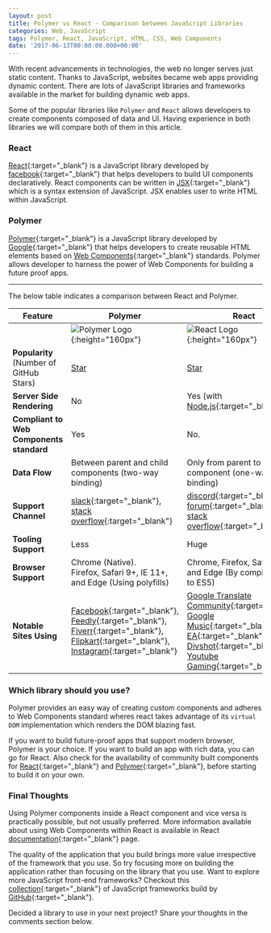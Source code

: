 ```yaml
---
layout: post
title: Polymer vs React - Comparison between JavaScript Libraries
categories: Web, JavaScript
tags: Polymer, React, JavaScript, HTML, CSS, Web Components
date: '2017-06-13T00:00:00.000+00:00'
---
```


With recent advancements in technologies, the web no longer serves just static content. Thanks to JavaScript, websites became web apps providing dynamic content. There are lots of JavaScript libraries and frameworks available in the market for building dynamic web apps. 

Some of the popular libraries like `Polymer` and `React` allows developers to create components composed of data and UI. Having experience in both libraries we will compare both of them in this article.

### React
[React](https://facebook.github.io/react/){:target="_blank"} is a JavaScript library developed by [facebook](https://code.facebook.com/){:target="_blank"} that helps developers to build UI components declaratively. React components can be written in [JSX](https://facebook.github.io/react/docs/introducing-jsx.html){:target="_blank"} which is a syntax extension of JavaScript. JSX enables user to write HTML within JavaScript.

### Polymer
[Polymer](https://www.polymer-project.org/){:target="_blank"} is a JavaScript library developed by [Google](https://developers.google.com){:target="_blank"} that helps developers to create reusable HTML elements based on [Web Components](https://www.webcomponents.org/introduction){:target="_blank"} standards. Polymer allows developer to harness the power of Web Components for building a future proof apps.

---

The below table indicates a comparison between React and Polymer.

Feature | Polymer | React
-|-|-
&nbsp; | ![Polymer Logo](https://www.polymer-project.org/images/logos/p-logo.png){:height="160px"} | ![React Logo](https://facebook.github.io/react/img/logo.svg){:height="160px"}
**Popularity** (Number of GitHub Stars) | <a class="github-button" href="https://github.com/polymer/polymer" data-icon="octicon-star" data-show-count="true" data-size="large" aria-label="Star polymer/polymer on GitHub">Star</a> | <a class="github-button" href="https://github.com/facebook/react" data-icon="octicon-star" data-show-count="true" data-size="large" aria-label="Star facebook/react on GitHub">Star</a>
**Server Side Rendering** | No | Yes (with [Node.js](https://nodejs.org/){:target="_blank"})
**Compliant to Web Components standard** | Yes | No. 
**Data Flow** | Between parent and child components (two-way binding)  | Only from parent to child component (one-way binding)
**Support Channel** | [slack](https://polymer.slack.com){:target="_blank"}, [stack overflow](https://stackoverflow.com/questions/tagged/polymer){:target="_blank"}  | [discord](https://discord.gg/0ZcbPKXt5bZjGY5n){:target="_blank"}, [forum](https://discuss.reactjs.org/){:target="_blank"}, [stack overflow](http://stackoverflow.com/questions/tagged/reactjs){:target="_blank"}
**Tooling Support** | Less | Huge
**Browser Support** | Chrome (Native). <br /> Firefox, Safari 9+, IE 11+,  and Edge (Using polyfills) | Chrome, Firefox, Safari, IE 9+, and Edge (By compiling ES6 to ES5)
**Notable Sites Using** | [Facebook](https://facebook.com){:target="_blank"}, [Feedly](https://feedly.com){:target="_blank"}, [Fiverr](https://www.fiverr.com/){:target="_blank"}, [Flipkart](https://www.flipkart.com/){:target="_blank"}, [Instagram](https://instagram.com){:target="_blank"}  | [Google Translate Community](http://translate.google.com/community){:target="_blank"}, [Google Music](https://play.google.com/music/listen){:target="_blank"}, [EA](http://www.ea.com/){:target="_blank"}, [Divshot](https://divshot.com){:target="_blank"}, [Youtube Gaming](https://gaming.youtube.com/){:target="_blank"}

### Which library should you use?
Polymer provides an easy way of creating custom components and adheres to Web Components standard wheres react takes advantage of its `virtual DOM` implementation which renders the DOM blazing fast.

If you want to build future-proof apps that support modern browser, Polymer is your choice. If you want to build an app with rich data, you can go for React. Also check for the availability of community built components for [React](https://www.npmjs.com/browse/keyword/react){:target="_blank"} and [Polymer](https://www.webcomponents.org/){:target="_blank"}, before starting to build it on your own.

### Final Thoughts
Using Polymer components inside a React component and vice versa is practically possible, but not usually preferred. More information available about using Web Components within React is available in React [documentation](https://facebook.github.io/react/docs/web-components.html){:target="_blank"} page.

The quality of the application that you build brings more value irrespective of the framework that you use. So try focusing more on building the application rather than focusing on the library that you use. Want to explore more JavaScript front-end frameworks? Checkout this [collection](https://github.com/showcases/front-end-javascript-frameworks){:target="_blank"} of JavaScript frameworks build by [GitHub](https://github.com){:target="_blank"}.

Decided a library to use in your next project? Share your thoughts in the comments section below.

<script async defer src="https://buttons.github.io/buttons.js"></script>

